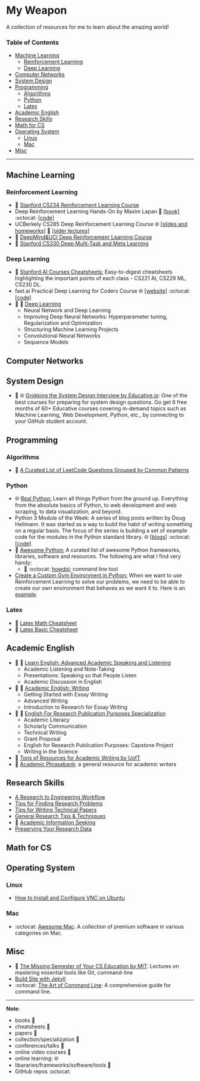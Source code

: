 
# My Weapon

A collection of resources for me to learn about the amazing world!

### Table of Contents
   * [Machine Learning](#machine-learning)
      * [Reinforcement Learning](#reinforcement-learning)
      * [Deep Learning](#deep-learning)
   * [Computer Networks](#computer-networks)
   * [System Design](#system-design)
   * [Programming](#programming)
      * [Algorithms](#algorithms)
      * [Python](#python)
      * [Latex](#latex)
   * [Academic English](#academic-english)
   * [Research Skills](#research-skills)
   * [Math for CS](#math-for-cs)
   * [Operating System](#operating-system)
      * [Linux](#linux)
      * [Mac](#mac)
   * [Misc](#misc)

---

## Machine Learning
### Reinforcement Learning
* :movie_camera: [Stanford CS234 Reinforcement Learning Course](http://web.stanford.edu/class/cs234/index.html)
* Deep Reinforcement Learning Hands-On by Maxim Lapan :book: [[book]](https://www.packtpub.com/big-data-and-business-intelligence/deep-reinforcement-learning-hands?utm_source=github&utm_medium=repository&utm_campaign=9781788834247) :octocat: [[code]](https://github.com/PacktPublishing/Deep-Reinforcement-Learning-Hands-On)
* UCBerkely CS285 Deep Reinforcement Learning Course :globe_with_meridians: [[slides and homeworks]](http://rail.eecs.berkeley.edu/deeprlcourse/) :movie_camera: [[older lectures]]( https://m.youtube.com/playlist?list=PLkFD6_40KJIxJMR-j5A1mkxK26gh_qg37)
* :movie_camera: [DeepMind&UCI Deep Reinforcemenr Learning Course](https://m.youtube.com/playlist?list=PLqYmG7hTraZBKeNJ-JE_eyJHZ7XgBoAyb)
* :movie_camera: [Stanford CS330 Deep Multi-Task and Meta Learning](http://cs330.stanford.edu/)
### Deep Learning
* :pencil: [Stanford AI Courses Cheatsheets:](https://stanford.edu/~shervine/teaching/) Easy-to-digest cheatsheets highlighting the important points of each class - CS221 AI, CS229 ML, CS230 DL.
* fast.ai Practical Deep Learning for Coders Course :globe_with_meridians: [[website]](https://course.fast.ai/) :octocat: [[code]](https://github.com/fastai/course-v3)
* :open_file_folder: :movie_camera: [Deep Learning](https://www.coursera.org/specializations/deep-learning?utm_source=link&utm_medium=page_share&utm_content=xdp&utm_campaign=banner_button) 
	* Neural Network and Deep Learning
	* Improving Deep Neural Networks: Hyperparameter tuning, Regularization and Optimization
	* Structuring Machine Learning Projects
	* Convolutional Neural Networks
	* Sequence Models


## Computer Networks


## System Design

* :open_file_folder: :globe_with_meridians: [Grokking the System Design Interview by Educative.io](https://www.educative.io/courses/grokking-the-system-design-interview): One of the best courses for preparing for system design questions. Go get 6 free months of 60+ Educative courses covering in-demand topics such as Machine Learning, Web Development, Python, etc., by connecting to your GitHub student account.


## Programming 

### Algorithms
* :open_file_folder: [A Curated List of LeetCode Questions Grouped by Common Patterns](https://seanprashad.com/leetcode-patterns/)

### Python
* :globe_with_meridians: [Real Python:](https://realpython.com/) Learn all things Python from the ground up. Everything from the absolute basics of Python, to web development and web scraping, to data visualization, and beyond.
* Python 3 Module of the Week: A series of blog posts written by Doug Hellmann. It was started as a way to build the habit of writing something on a regular basis. The focus of the series is building a set of example code for the modules in the Python standard library. :globe_with_meridians: [[blogs]](https://pymotw.com/3/) :octocat: [[code]](https://bitbucket.org/dhellmann/pymotw/)
* :open_file_folder: [Awesome Python:](https://awesome-python.com/) A curated list of awesome Python frameworks, libraries, software and resources. The following are what I find very handy:
  * :wrench: :octocat: [howdoi:](https://github.com/gleitz/howdoi) command line tool
* [Create a Custom Gym Environment in Python:](https://medium.com/@apoddar573/making-your-own-custom-environment-in-gym-c3b65ff8cdaa) When we want to use Reinforcement Learning to solve our problems, we need to be able to create our own environment that behaves as we want it to. Here is an [example](https://towardsdatascience.com/creating-a-custom-openai-gym-environment-for-stock-trading-be532be3910e).

### Latex
* :pencil: [Latex Math Cheatsheet](https://www.math.uci.edu/~xiangwen/pdf/LaTeX-Math-Symbols.pdf)
* :pencil: [Latex Basic Cheatsheet](https://www.nyu.edu/projects/beber/files/Chang_LaTeX_sheet.pdf)


## Academic English
* :open_file_folder: :movie_camera: [Learn English: Advanced Academic Speaking and Listening](https://www.coursera.org/specializations/speaklistenenglish?utm_source=link&utm_medium=page_share&utm_content=xdp&utm_campaign=banner_button)
	* Academic Listening and Note-Taking 
	* Presentations: Speaking so that People Listen 
	* Academic Discussion in English
* :open_file_folder: :movie_camera: [Academic English: Writing](https://www.coursera.org/specializations/academic-english?utm_source=link&utm_medium=page_share&utm_content=xdp&utm_campaign=banner_button)
	* Getting Started with Essay Writing
	* Advanced Writing
	* Introduction to Research for Essay Writing
* :open_file_folder: :movie_camera: [English For Research Publication Purposes Specialization](https://www.coursera.org/specializations/english-for-research-publication-purposes?utm_source=link&utm_medium=page_share&utm_content=xdp&utm_campaign=banner_button)
  * Academic Literacy
  * Scholarly Communication
  * Technical Writing
  * Grant Proposal
  * English for Research Publication Purposes: Capstone Project
  * Writing in the Science
* :open_file_folder: [Tons of Resources for Academic Writing by UofT ](https://writing.utoronto.ca/)
* :wrench: [Academic Phrasebank](http://www.phrasebank.manchester.ac.uk/): a general resource for academic writers


## Research Skills
* [A Research to Engineering Workflow](http://dustintran.com/blog/a-research-to-engineering-workflow)
* [Tips for Finding Research Problems](https://www.cs.jhu.edu/~jason/advice/how-to-find-research-problems.html)
* [Tips for Writing Technical Papers](https://cs.stanford.edu/people/widom/paper-writing.html#acks)
* [General Research Tips & Techniques](https://www.umflint.edu/library/research-tips-techniques)
* :movie_camera: [Academic Information Seeking](https://www.coursera.org/learn/academicinfoseek?utm_source=link&utm_medium=page_share&utm_content=xdp&utm_campaign=banner_button)
* [Preserving Your Research Data](https://programminghistorian.org/en/lessons/preserving-your-research-data)


## Math for CS



## Operating System
### Linux
* [How to Install and Configure VNC on Ubuntu](https://www.digitalocean.com/community/tutorials/how-to-install-and-configure-vnc-on-ubuntu-18-04)

### Mac
* :octocat: [Awesome Mac](https://github.com/jaywcjlove/awesome-mac/): A collection of premium software in various categories on Mac.



## Misc
* :open_file_folder: [The Missing Semester of Your CS Education by MIT](https://missing.csail.mit.edu): Lectures on mastering essential tools like Git, command-line
* [Build Site with Jekyll](https://github.com/feiwang20/my-weapon.wiki.git)
* :octocat: [The Art of Command Line](https://github.com/jlevy/the-art-of-command-line): A comprehensive guide for command line.

---
**Note**:
* books :book:
* cheatsheets :pencil:
* papers :page_facing_up:
* collection/specialization :open_file_folder:
* conferences/talks :speech_balloon:
* online video courses :movie_camera:
* online learning: :globe_with_meridians:
* libararies/frameworks/software/tools :wrench:
* GitHub repos :octocat:



